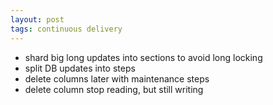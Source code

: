 ```yaml
---
layout: post
tags: continuous delivery
---
```



- shard big long updates into sections to avoid long locking
- split DB updates into steps
- delete columns later with maintenance steps
- delete column stop reading, but still writing
